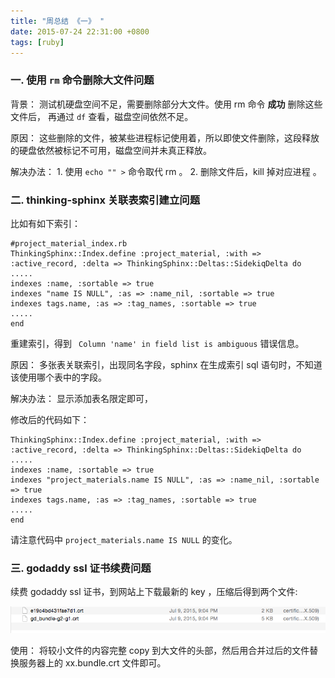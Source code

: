 ```yaml
---
title: "周总结 《一》 "
date: 2015-07-24 22:31:00 +0800
tags: [ruby]
---
```


### 一. 使用 `rm` 命令删除大文件问题

背景： 测试机硬盘空间不足，需要删除部分大文件。使用 rm 命令 **成功** 删除这些文件后，
再通过 `df` 查看，磁盘空间依然不足。

原因： 这些删除的文件，被某些进程标记使用着，所以即使文件删除，这段释放的硬盘依然被标记不可用，磁盘空间并未真正释放。

解决办法： 1. 使用 ` echo "" > ` 命令取代 rm 。 2. 删除文件后，kill 掉对应进程 。  

### 二. thinking-sphinx 关联表索引建立问题

比如有如下索引：

```
#project_material_index.rb
ThinkingSphinx::Index.define :project_material, :with => :active_record, :delta => ThinkingSphinx::Deltas::SidekiqDelta do
.....
indexes :name, :sortable => true
indexes "name IS NULL", :as => :name_nil, :sortable => true
indexes tags.name, :as => :tag_names, :sortable => true
.....
end
```

重建索引，得到 ` Column 'name' in field list is ambiguous` 错误信息。

原因： 多张表关联索引，出现同名字段，sphinx 在生成索引 sql 语句时，不知道该使用哪个表中的字段。

解决办法： 显示添加表名限定即可，

修改后的代码如下：

```
ThinkingSphinx::Index.define :project_material, :with => :active_record, :delta => ThinkingSphinx::Deltas::SidekiqDelta do
.....
indexes :name, :sortable => true
indexes "project_materials.name IS NULL", :as => :name_nil, :sortable => true
indexes tags.name, :as => :tag_names, :sortable => true
.....
end
```

请注意代码中 `project_materials.name IS NULL` 的变化。

### 三. godaddy ssl 证书续费问题

续费 godaddy ssl 证书，到网站上下载最新的 key ，压缩后得到两个文件:

![godaddy](/images/godaddy.png)

使用： 将较小文件的内容完整 copy 到大文件的头部，然后用合并过后的文件替换服务器上的 xx.bundle.crt 文件即可。
